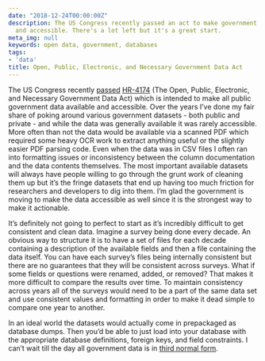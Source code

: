 ```yaml
---
date: "2018-12-24T00:00:00Z"
description: The US Congress recently passed an act to make government data available
  and accessible. There's a lot left but it's a great start.
meta_img: null
keywords: open data, government, databases
tags:
- 'data'
title: Open, Public, Electronic, and Necessary Government Data Act
---
```


The US Congress recently [passed](https://e-pluribusunum.org/2018/12/21/congress-made-open-government-data-the-default-in-the-united-states/) [HR-4174](https://www.govtrack.us/congress/bills/115/hr4174) (The Open, Public, Electronic, and Necessary Government Data Act) which is intended to make all public government data available and accessible. Over the years I’ve done my fair share of poking around various government datasets - both public and private - and while the data was generally available it was rarely accessible. More often than not the data would be available via a scanned PDF which required some heavy OCR work to extract anything useful or the slightly easier PDF parsing code. Even when the data was in CSV files I often ran into formatting issues or inconsistency between the column documentation and the data contents themselves. The most important available datasets will always have people willing to go through the grunt work of cleaning them up but it’s the fringe datasets that end up having too much friction for researchers and developers to dig into them. I’m glad the government is moving to make the data accessible as well since it is the strongest way to make it actionable.

It’s definitely not going to perfect to start as it’s incredibly difficult to get consistent and clean data. Imagine a survey being done every decade. An obvious way to structure it is to have a set of files for each decade containing a description of the available fields and then a file containing the data itself. You can have each survey’s files being internally consistent but there are no guarantees that they will be consistent across surveys. What if some fields or questions were renamed, added, or removed? That makes it more difficult to compare the results over time. To maintain consistency across years all of the surveys would need to be a part of the same data set and use consistent values and formatting in order to make it dead simple to compare one year to another.

In an ideal world the datasets would actually come in prepackaged as database dumps. Then you’d be able to just load into your database with the appropriate database definitions, foreign keys, and field constraints. I can’t wait till the day all government data is in [third normal form](https://en.wikipedia.org/wiki/Third_normal_form).
